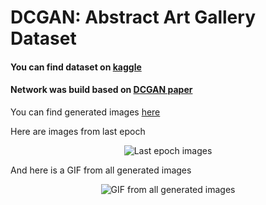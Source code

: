 # DCGAN:  Abstract Art Gallery Dataset

#### You can find dataset on [kaggle](https://www.kaggle.com/datasets/bryanb/abstract-art-gallery)
#### Network was build based on [DCGAN paper](https://arxiv.org/pdf/1511.06434v2.pdf)

You can find generated images [here](https://github.com/Strus01/GAN/tree/main/generated_imgs)

Here are images from last epoch
<p align="center">
<img src="generated_imgs/generated_img_299.png." alt="Last epoch images" title="Last epoch images">
</p>

And here is a GIF from all generated images
<p align="center">
<img src="generated_imgs/generated_images.gif" alt="GIF from all generated images" title="GIF from all generated images">
</p>
